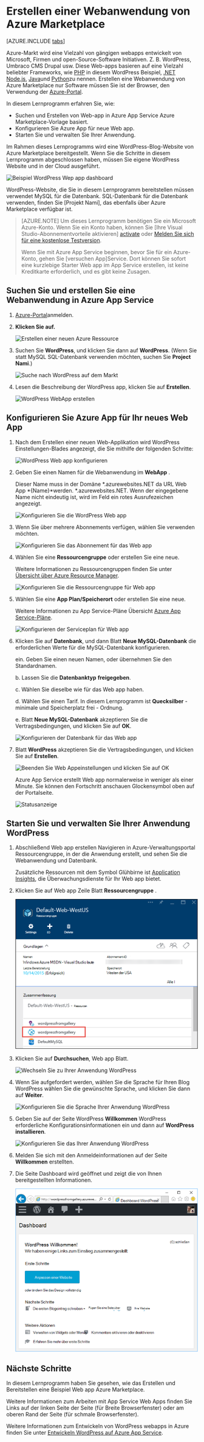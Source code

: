 <properties
    pageTitle="Erstellen eine Webanwendung von Azure Marketplace | Microsoft Azure"
    description="Erfahren Sie mehr über das neue WordPress Web app Azure Marketplace mithilfe der Azure-Portal."
    services="app-service\web"
    documentationCenter=""
    authors="rmcmurray"
    manager="wpickett"
    editor=""/>

<tags
    ms.service="app-service-web"
    ms.workload="na"
    ms.tgt_pltfrm="na"
    ms.devlang="na"
    ms.topic="get-started-article"
    ms.date="09/20/2016"
    ms.author="robmcm"/>

<!-- Note: This article replaces web-sites-php-web-site-gallery.md -->

# <a name="create-a-web-app-from-the-azure-marketplace"></a>Erstellen einer Webanwendung von Azure Marketplace

[AZURE.INCLUDE [tabs](../../includes/app-service-web-get-started-nav-tabs.md)]

Azure-Markt wird eine Vielzahl von gängigen webapps entwickelt von Microsoft, Firmen und open-Source-Software Initiativen. Z. B. WordPress, Umbraco CMS Drupal usw. Diese Web-apps basieren auf eine Vielzahl beliebter Frameworks, wie [PHP] in diesem WordPress Beispiel, [.NET] [Node.js], [Java]und [Python]zu nennen. Erstellen eine Webanwendung von Azure Marketplace nur Software müssen Sie ist der Browser, den Verwendung der [Azure-Portal].

In diesem Lernprogramm erfahren Sie, wie:

* Suchen und Erstellen von Web-app in Azure App Service Azure Marketplace-Vorlage basiert.
* Konfigurieren Sie Azure App für neue Web app.
* Starten Sie und verwalten Sie Ihrer Anwendung.

Im Rahmen dieses Lernprogramms wird eine WordPress-Blog-Website von Azure Marketplace bereitgestellt. Wenn Sie die Schritte in diesem Lernprogramm abgeschlossen haben, müssen Sie eigene WordPress Website und in der Cloud ausgeführt.

![Beispiel WordPress Wep app dashboard][WordPressDashboard1]

WordPress-Website, die Sie in diesem Lernprogramm bereitstellen müssen verwendet MySQL für die Datenbank. SQL-Datenbank für die Datenbank verwenden, finden Sie [Projekt Nami], das ebenfalls über Azure Marketplace verfügbar ist.

> [AZURE.NOTE]
> Um dieses Lernprogramm benötigen Sie ein Microsoft Azure-Konto. Wenn Sie ein Konto haben, können Sie [Ihre Visual Studio-Abonnementvorteile aktivieren] [ activate] oder [Melden Sie sich für eine kostenlose Testversion][free trial].
>
> Wenn Sie mit Azure App Service beginnen, bevor Sie für ein Azure-Konto, gehen Sie [versuchen App]Service. Dort können Sie sofort eine kurzlebige Starter Web app im App Service erstellen, ist keine Kreditkarte erforderlich, und es gibt keine Zusagen.

## <a name="find-and-create-a-web-app-in-azure-app-service"></a>Suchen Sie und erstellen Sie eine Webanwendung in Azure App Service

1. [Azure-Portal]anmelden.

1. **Klicken Sie auf.**
    
    ![Erstellen einer neuen Azure Ressource][MarketplaceStart]
    
1. Suchen Sie **WordPress**, und klicken Sie dann auf **WordPress**. (Wenn Sie statt MySQL SQL-Datenbank verwenden möchten, suchen Sie **Project Nami**.)

    ![Suche nach WordPress auf dem Markt][MarketplaceSearch]
    
1. Lesen die Beschreibung der WordPress app, klicken Sie auf **Erstellen**.

    ![WordPress WebApp erstellen][MarketplaceCreate]

## <a name="configure-azure-app-service-settings-for-your-new-web-app"></a>Konfigurieren Sie Azure App für Ihr neues Web App

1. Nach dem Erstellen einer neuen Web-Applikation wird WordPress Einstellungen-Blades angezeigt, die Sie mithilfe der folgenden Schritte:

    ![WordPress Web app konfigurieren][ConfigStart]

1. Geben Sie einen Namen für die Webanwendung im **WebApp** .

    Dieser Name muss in der Domäne *.azurewebsites.NET da URL Web App *{Name}*werden. *.azurewebsites.NET. Wenn der eingegebene Name nicht eindeutig ist, wird im Feld ein rotes Ausrufezeichen angezeigt.

    ![Konfigurieren Sie die WordPress Web app][ConfigAppName]

1. Wenn Sie über mehrere Abonnements verfügen, wählen Sie verwenden möchten. 

    ![Konfigurieren Sie das Abonnement für das Web app][ConfigSubscription]

1. Wählen Sie eine **Ressourcengruppe** oder erstellen Sie eine neue.

    Weitere Informationen zu Ressourcengruppen finden Sie unter [Übersicht über Azure Resource Manager][ResourceGroups].

    ![Konfigurieren Sie die Ressourcengruppe für Web app][ConfigResourceGroup]

1. Wählen Sie eine **App Plan/Speicherort** oder erstellen Sie eine neue.

    Weitere Informationen zu App Service-Pläne Übersicht [Azure App Service-Pläne][AzureAppServicePlans]. 

    ![Konfigurieren der Serviceplan für Web app][ConfigServicePlan]

1. Klicken Sie auf **Datenbank**, und dann Blatt **Neue MySQL-Datenbank** die erforderlichen Werte für die MySQL-Datenbank konfigurieren.

    ein. Geben Sie einen neuen Namen, oder übernehmen Sie den Standardnamen.

    b. Lassen Sie die **Datenbanktyp** **freigegeben**.

    c. Wählen Sie dieselbe wie für das Web app haben.

    d. Wählen Sie einen Tarif. In diesem Lernprogramm ist **Quecksilber** - minimale und Speicherplatz frei - Ordnung.

    e. Blatt **Neue MySQL-Datenbank** akzeptieren Sie die Vertragsbedingungen, und klicken Sie auf **OK**. 

    ![Konfigurieren der Datenbank für das Web app][ConfigDatabase]

1. Blatt **WordPress** akzeptieren Sie die Vertragsbedingungen, und klicken Sie auf **Erstellen**. 

    ![Beenden Sie Web Appeinstellungen und klicken Sie auf OK][ConfigFinished]

    Azure App Service erstellt Web app normalerweise in weniger als einer Minute. Sie können den Fortschritt anschauen Glockensymbol oben auf der Portalseite.

    ![Statusanzeige][ConfigProgress]

## <a name="launch-and-manage-your-wordpress-web-app"></a>Starten Sie und verwalten Sie Ihrer Anwendung WordPress
    
1. Abschließend Web app erstellen Navigieren in Azure-Verwaltungsportal Ressourcengruppe, in der die Anwendung erstellt, und sehen Sie die Webanwendung und Datenbank.

    Zusätzliche Ressourcen mit dem Symbol Glühbirne ist [Application Insights][ApplicationInsights], die Überwachungsdienste für Ihr Web app bietet.

1. Klicken Sie auf Web app Zeile Blatt **Ressourcengruppe** .

    ![Wählen Sie Ihre WordPress Web app][WordPressSelect]

1. Klicken Sie auf **Durchsuchen**, Web app Blatt.

    ![Wechseln Sie zu Ihrer Anwendung WordPress][WordPressBrowse]

1. Wenn Sie aufgefordert werden, wählen Sie die Sprache für Ihren Blog WordPress wählen Sie die gewünschte Sprache, und klicken Sie dann auf **Weiter**.

    ![Konfigurieren Sie die Sprache Ihrer Anwendung WordPress][WordPressLanguage]

1. Geben Sie auf der Seite WordPress **Willkommen** WordPress erforderliche Konfigurationsinformationen ein und dann auf **WordPress installieren**.

    ![Konfigurieren Sie das Ihrer Anwendung WordPress][WordPressConfigure]

1. Melden Sie sich mit den Anmeldeinformationen auf der Seite **Willkommen** erstellten.  

1. Die Seite Dashboard wird geöffnet und zeigt die von Ihnen bereitgestellten Informationen.    

    ![WordPress-Dashboard anzeigen][WordPressDashboard2]

## <a name="next-steps"></a>Nächste Schritte

In diesem Lernprogramm haben Sie gesehen, wie das Erstellen und Bereitstellen eine Beispiel Web app Azure Marketplace.

Weitere Informationen zum Arbeiten mit App Service Web Apps finden Sie Links auf der linken Seite der Seite (für Breite Browserfenster) oder am oberen Rand der Seite (für schmale Browserfenster).

Weitere Informationen zum Entwickeln von WordPress webapps in Azure finden Sie unter [Entwickeln WordPress auf Azure App Service][WordPressOnAzure]. 

<!-- URL List -->

[PHP]: https://azure.microsoft.com/develop/php/
[.NET]: https://azure.microsoft.com/develop/net/
[Node.js]: https://azure.microsoft.com/develop/nodejs/
[Java]: https://azure.microsoft.com/develop/java/
[Python]: https://azure.microsoft.com/develop/python/
[activate]: https://azure.microsoft.com/pricing/member-offers/msdn-benefits-details/
[free trial]: https://azure.microsoft.com/pricing/free-trial/
[Versuchen Sie App Service]: http://go.microsoft.com/fwlink/?LinkId=523751
[ResourceGroups]: ../resource-group-overview.md
[AzureAppServicePlans]: ../app-service/azure-web-sites-web-hosting-plans-in-depth-overview.md
[ApplicationInsights]: https://azure.microsoft.com/services/application-insights/
[Azure-Portal]: https://portal.azure.com/
[Projekt-Nami]: http://projectnami.org/
[WordPressOnAzure]: ./develop-wordpress-on-app-service-web-apps.md

<!-- IMG List -->

[MarketplaceStart]: ./media/app-service-web-create-web-app-from-marketplace/marketplacestart.png
[MarketplaceSearch]: ./media/app-service-web-create-web-app-from-marketplace/marketplacesearch.png
[MarketplaceCreate]: ./media/app-service-web-create-web-app-from-marketplace/marketplacecreate.png
[ConfigStart]: ./media/app-service-web-create-web-app-from-marketplace/configstart.png
[ConfigAppName]: ./media/app-service-web-create-web-app-from-marketplace/configappname.png
[ConfigSubscription]: ./media/app-service-web-create-web-app-from-marketplace/configsubscription.png
[ConfigResourceGroup]: ./media/app-service-web-create-web-app-from-marketplace/configresourcegroup.png
[ConfigServicePlan]: ./media/app-service-web-create-web-app-from-marketplace/configserviceplan.png
[ConfigDatabase]: ./media/app-service-web-create-web-app-from-marketplace/configdatabase.png
[ConfigFinished]: ./media/app-service-web-create-web-app-from-marketplace/configfinished.png
[ConfigProgress]: ./media/app-service-web-create-web-app-from-marketplace/configprogress.png
[WordPressSelect]: ./media/app-service-web-create-web-app-from-marketplace/wpselect.png
[WordPressBrowse]: ./media/app-service-web-create-web-app-from-marketplace/wpbrowse.png
[WordPressLanguage]: ./media/app-service-web-create-web-app-from-marketplace/wplanguage.png
[WordPressDashboard1]: ./media/app-service-web-create-web-app-from-marketplace/wpdashboard1.png
[WordPressDashboard2]: ./media/app-service-web-create-web-app-from-marketplace/wpdashboard2.png
[WordPressConfigure]: ./media/app-service-web-create-web-app-from-marketplace/wpconfigure.png
